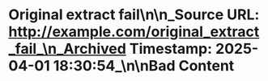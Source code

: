 # Original extract fail\n\n_Source URL: http://example.com/original_extract_fail_\n_Archived Timestamp: 2025-04-01 18:30:54_\n\nBad Content
